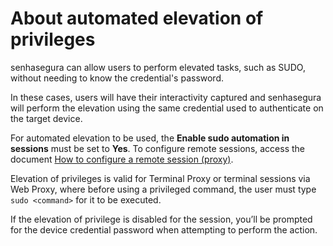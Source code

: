 # About automated elevation of privileges

senhasegura can allow users to perform elevated tasks, such as SUDO, without needing to know the credential's password.

In these cases, users will have their interactivity captured and senhasegura will perform the elevation using the same credential used to authenticate on the target device.

For automated elevation to be used, the **Enable sudo automation in sessions** must be set to **Yes**. To configure remote sessions, access the document [How to configure a remote session (proxy)](/v3-33/docs/pam-session-configure-remote-session-proxy).

Elevation of privileges is valid for Terminal Proxy or terminal sessions via Web Proxy, where before using a privileged command, the user must type `sudo <command>` for it to be executed.

If the elevation of privilege is disabled for the session, you’ll be prompted for the device credential password when attempting to perform the action.
